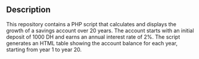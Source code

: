 ## Description
This repository contains a PHP script that calculates and displays the growth of a savings account over 20 years. The account starts with an initial deposit of 1000 DH and earns an annual interest rate of 2%. The script generates an HTML table showing the account balance for each year, starting from year 1 to year 20. 
